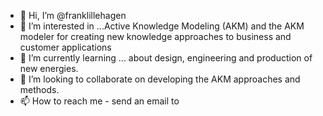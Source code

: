 - 👋 Hi, I’m @franklillehagen
- 👀 I’m interested in ...Active Knowledge Modeling (AKM) and the AKM modeler for creating new knowledge approaches to business and customer applications
- 🌱 I’m currently learning ... about design, engineering and production of new energies.
- 💞️ I’m looking to collaborate on developing the AKM approaches and methods.
- 📫 How to reach me - send an email to 

<!---
franklillehagen/franklillehagen is a ✨ special ✨ repository because its `README.md` (this file) appears on your GitHub profile.
You can click the Preview link to take a look at your changes.
--->
